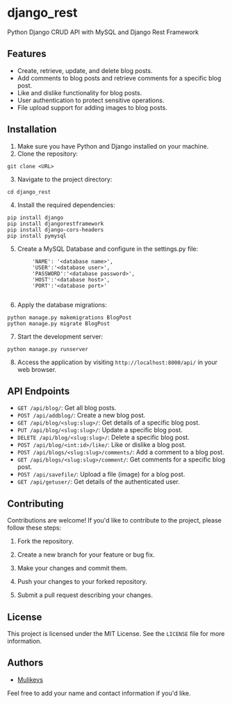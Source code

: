 # django_rest
Python Django CRUD API with MySQL and Django Rest Framework

## Features

- Create, retrieve, update, and delete blog posts.
- Add comments to blog posts and retrieve comments for a specific blog post.
- Like and dislike functionality for blog posts.
- User authentication to protect sensitive operations.
- File upload support for adding images to blog posts.

## Installation
1. Make sure you have Python and Django installed on your machine.
2. Clone the repository:
```
git clone <URL>
```
3. Navigate to the project directory:
```
cd django_rest
```
4. Install the required dependencies:
```
pip install django
pip install djangorestframework
pip install django-cors-headers
pip install pymysql
```
5. Create a MySQL Database and configure in the settings.py file:
```
        'NAME': '<database name>',
        'USER':'<database user>',
        'PASSWORD':'<database password>',
        'HOST':'<database host>',
        'PORT':'<database port>'
       
```
6. Apply the database migrations:
```
python manage.py makemigrations BlogPost
python manage.py migrate BlogPost
```
7. Start the development server:
```
python manage.py runserver
```


8. Access the application by visiting `http://localhost:8000/api/` in your web browser.

## API Endpoints

- `GET /api/blog/`: Get all blog posts.
- `POST /api/addblog/`: Create a new blog post.
- `GET /api/blog/<slug:slug>/`: Get details of a specific blog post.
- `PUT /api/blog/<slug:slug>/`: Update a specific blog post.
- `DELETE /api/blog/<slug:slug>/`: Delete a specific blog post.
- `POST /api/blog/<int:id>/like/`: Like or dislike a blog post.
- `POST /api/blogs/<slug:slug>/comments/`: Add a comment to a blog post.
- `GET /api/blogs/<slug:slug>/comment/`: Get comments for a specific blog post.
- `POST /api/savefile/`: Upload a file (image) for a blog post.
- `GET /api/getuser/`: Get details of the authenticated user.

## Contributing

Contributions are welcome! If you'd like to contribute to the project, please follow these steps:

1. Fork the repository.

2. Create a new branch for your feature or bug fix.

3. Make your changes and commit them.

4. Push your changes to your forked repository.

5. Submit a pull request describing your changes.

## License

This project is licensed under the MIT License. See the `LICENSE` file for more information.

## Authors

- [Mulikevs](https://github.com/mulikevs)

Feel free to add your name and contact information if you'd like.


